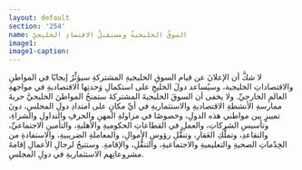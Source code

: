 ```yaml
---
layout: default
section: '254'
name: السوقُ الخليجيةُ ومستقبلُ الاقتصادِ الخليجيِّ
image1: 
image1-caption: 
---
```


لا شكَّ أن الإعلانَ عن قيام السوقِ الخليجيةِ المشتركةِ سيؤثِّرُ إيجابًا في المواطنِ والاقتصاداتِ الخليجية، وسيُساعد دولَ الخليجِ على استكمالِ وَحدتِها الاقتصاديةِ في مواجهةِ العالمِ الخارجيِّ. ولا يخفى أن السوقَ الخليجيةَ المشتركةَ ستمنحُ المواطنَ الخليجيَّ حريةَ ممارسةِ الأنشطةِ الاقتصاديةِ والاستثماريةِ في أيِّ مكانٍ على امتدادِ دولِ المجلسِ، دونَ تمييزٍ بين مواطني هذه الدولِ، وخصوصًا في مزاولةِ المهنِ والحرفِ والتداولِ والشراءِ، وتأسيسِ الشركاتِ، والعملِ في القطاعاتِ الحكوميةِ والأهليةِ، والتأمينِ الاجتماعيِّ، والتقاعدِ، وتملُّكِ العَقارِ، وتنقُّلِ رؤوسِ الأموالِ، والمعاملةِ الضريبيةِ، والاستفادةِ من الخِدْماتِ الصحيةِ والتعليميةِ والاجتماعيةِ، والتنقُّلِ، والإقامةِ. وستتيحُ لرجالِ الأعمالِ إقامةَ مشروعاتِهم الاستثماريةِ في دولِ المجلسِ.
